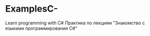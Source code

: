 # ExamplesC-
Learn programming with C#
Практика по лекциям "Знакомство с языками программирования С#"
